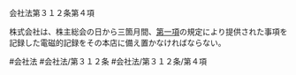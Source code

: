会社法第３１２条第４項

株式会社は、株主総会の日から三箇月間、[第一項](会社法＿＿＿＿第３１２条第１項)の規定により提供された事項を記録した電磁的記録をその本店に備え置かなければならない。

#会社法
#会社法/第３１２条
#会社法/第３１２条/第４項
